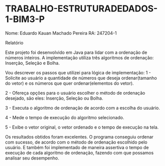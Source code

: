 # TRABALHO-ESTRUTURADEDADOS-1-BIM3-P
Nome: Eduardo Kauan Machado Pereira RA: 247204-1

Relatório

Este projeto foi desenvolvido em Java para lidar com a ordenação de números inteiros. 
A implementação utiliza três algoritmos de ordenação: Inserção, Seleção e Bolha.

Vou descrever os passos que utilizei para lógica de implementação:
1 - Solicite ao usuário a quantidade de números que deseja ordenar(tamanho do vetor) 
e os números que quer ordenar(elementos do vetor).

2 - Ofereça opções para o usuário escolher o método de ordenação desejado, são eles: 
Inserção, Seleção ou Bolha.

3 - Executa o algoritmo de ordenação de acordo com a escolha do usuário.

4 - Mede o tempo de execução do algoritmo selecionado.

5 - Exibe o vetor original, o vetor ordenado e o tempo de execução na tela.

Os resultados obtidos foram excelentes. O programa conseguiu ordenar com sucesso, 
de acordo com o método de ordenação escolhido pelo usuário. E também foi implementado 
de maneira assertiva o tempo de execução de cada algoritmo de ordenação, fazendo com 
que possamos analisar seu desempenho.
